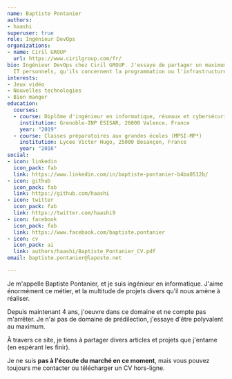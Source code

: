 ```yaml
---
name: Baptiste Pontanier
authors:
- haashi
superuser: true
role: Ingénieur DevOps
organizations:
- name: Ciril GROUP
  url: https://www.cirilgroup.com/fr/
bio: Ingénieur DevOps chez Ciril GROUP. J'essaye de partager un maximum mes projets
  IT personnels, qu'ils concernent la programmation ou l'infrastructure.
interests:
- Jeux vidéo
- Nouvelles technologies
- Bien manger
education:
  courses:
  - course: Diplôme d'ingénieur en informatique, réseaux et cybersécurité
    institution: Grenoble-INP ESISAR, 26000 Valence, France
    year: "2019"
  - course: Classes préparatoires aux grandes écoles (MPSI-MP*)
    institution: Lycee Victor Hugo, 25000 Besançon, France
    year: "2016"
social:
- icon: linkedin
  icon_pack: fab
  link: https://www.linkedin.com/in/baptiste-pontanier-b4ba0512b/
- icon: github
  icon_pack: fab
  link: https://github.com/haashi
- icon: twitter
  icon_pack: fab
  link: https://twitter.com/haashi9
- icon: facebook
  icon_pack: fab
  link: https://www.facebook.com/baptiste.pontanier
- icon: cv
  icon_pack: ai
  link: authors/haashi/Baptiste_Pontanier_CV.pdf
email: baptiste.pontanier@laposte.net

---
```

Je m'appelle Baptiste Pontanier, et je suis ingénieur en informatique. J'aime énormément ce métier, et la multitude de projets divers qu'il nous amène à réaliser.

Depuis maintenant 4 ans, j'oeuvre dans ce domaine et ne compte pas m'arrêter. Je n'ai pas de domaine de prédilection, j'essaye d'être polyvalent au maximum.

À travers ce site, je tiens à partager divers articles et projets que j'entame (en espérant les finir).

Je ne suis <b>pas à l'écoute du marché en ce moment</b>, mais vous pouvez toujours me contacter ou télécharger un CV hors-ligne.